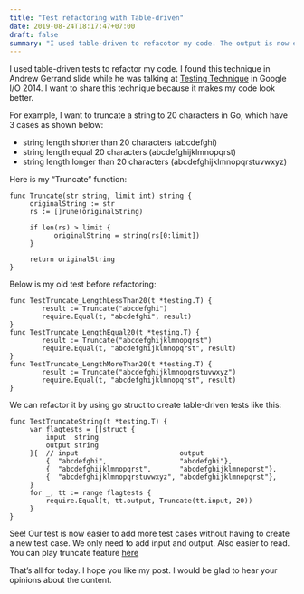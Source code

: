 ```yaml
---
title: "Test refactoring with Table-driven"
date: 2019-08-24T18:17:47+07:00
draft: false
summary: "I used table-driven to refacotor my code. The output is now easier to add more test cases without having to create a new test case. We only need to add input and output. Also easier to read."
---
```


I used table-driven tests to refactor my code. I found this technique in Andrew Gerrand slide while he was talking at [Testing Technique](https://talks.golang.org/2014/testing.slide#1) in Google I/O 2014. I want to share this technique because it makes my code look better.

For example, I want to truncate a string to 20 characters in Go, which have 3 cases as shown below:

- string length shorter than 20 characters (abcdefghi)
- string length equal 20 characters (abcdefghijklmnopqrst)
- string length longer than 20 characters  (abcdefghijklmnopqrstuvwxyz)

Here is my “Truncate” function:

```
func Truncate(str string, limit int) string {
     originalString := str
     rs := []rune(originalString)

     if len(rs) > limit {
           originalString = string(rs[0:limit])
     }

     return originalString
}
```

Below is my old test before refactoring:

```
func TestTruncate_LengthLessThan20(t *testing.T) {
        result := Truncate("abcdefghi")
        require.Equal(t, "abcdefghi", result)
}
func TestTruncate_LengthEqual20(t *testing.T) {
        result := Truncate("abcdefghijklmnopqrst")
        require.Equal(t, "abcdefghijklmnopqrst", result)
}
func TestTruncate_LengthMoreThan20(t *testing.T) {
        result := Truncate("abcdefghijklmnopqrstuvwxyz")
        require.Equal(t, "abcdefghijklmnopqrst", result)
}
```

We can refactor it by using go struct to create table-driven tests like this:

```
func TestTruncateString(t *testing.T) {
     var flagtests = []struct {
         input  string
         output string
     }{  // input                         output
         {  "abcdefghi",                  "abcdefghi"},
         {  "abcdefghijklmnopqrst",       "abcdefghijklmnopqrst"},
         {  "abcdefghijklmnopqrstuvwxyz", "abcdefghijklmnopqrst"},
     }
     for _, tt := range flagtests {
         require.Equal(t, tt.output, Truncate(tt.input, 20))
     }
}
```

See! Our test is now easier to add more test cases without having to create a new test case. We only need to add input and output. Also easier to read. You can play truncate feature [here](https://play.golang.org/p/Ld0ErosWhd2)

That’s all for today. I hope you like my post. I would be glad to hear your opinions about the content.
